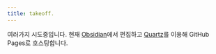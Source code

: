 ```yaml
---
title: takeoff.
---
```


여러가지 시도중입니다.
현재 [Obsidian](https://obsidian.md)에서 편집하고 [Quartz](https://quartz.jzhao.xyz)를 이용해 GitHub Pages로 호스팅합니다.